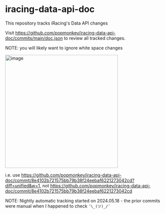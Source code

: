 # iracing-data-api-doc
This repository tracks iRacing's Data API changes

Visit https://github.com/popmonkey/iracing-data-api-doc/commits/main/doc.json to review all tracked changes.

NOTE: you will likely want to ignore white space changes

<img width="361" alt="image" src="https://github.com/popmonkey/iracing-data-api-doc/assets/287170/529d525b-5fca-4daa-959a-f3adf18aa79c">

i.e. use https://github.com/popmonkey/iracing-data-api-doc/commit/8e4102b721575bb79b38f24eebaf6221273042cd?diff=unified&w=1, not  https://github.com/popmonkey/iracing-data-api-doc/commit/8e4102b721575bb79b38f24eebaf6221273042cd

NOTE: Nightly automatic tracking started on 2024.05.18 - the prior commits were manual when I happened to check `¯\_(ツ)_/¯`
